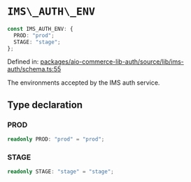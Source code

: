# `IMS\_AUTH\_ENV`

```ts
const IMS_AUTH_ENV: {
  PROD: "prod";
  STAGE: "stage";
};
```

Defined in: [packages/aio-commerce-lib-auth/source/lib/ims-auth/schema.ts:55](https://github.com/adobe/aio-commerce-sdk/blob/5809dd20a9a3622ccefb4f7ffee3f04a460f0d98/packages/aio-commerce-lib-auth/source/lib/ims-auth/schema.ts#L55)

The environments accepted by the IMS auth service.

## Type declaration

### PROD

```ts
readonly PROD: "prod" = "prod";
```

### STAGE

```ts
readonly STAGE: "stage" = "stage";
```
